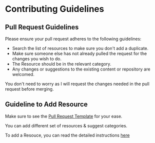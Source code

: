 # Contributing Guidelines

## Pull Request Guidelines

Please ensure your pull request adheres to the following guidelines:
- Search the list of resources to make sure you don't add a duplicate.
- Make sure someone else has not already pulled the request for the changes you wish to do.
- The Resource should be in the relevant category.
- Any changes or suggestions to the existing content or repository are welcomed.

You don't need to worry as I will request the changes needed in the pull request before merging.

## Guideline to Add Resource

Make sure to see the [Pull Request Template](https://github.com/Anmol-Baranwal/Hack-Your-Growth/blob/main/PULL_REQUEST_TEMPLATE.md) for your ease.

You can add different set of resources & suggest categories.

To add a Resouce, you can read the detailed instructions [here]()

